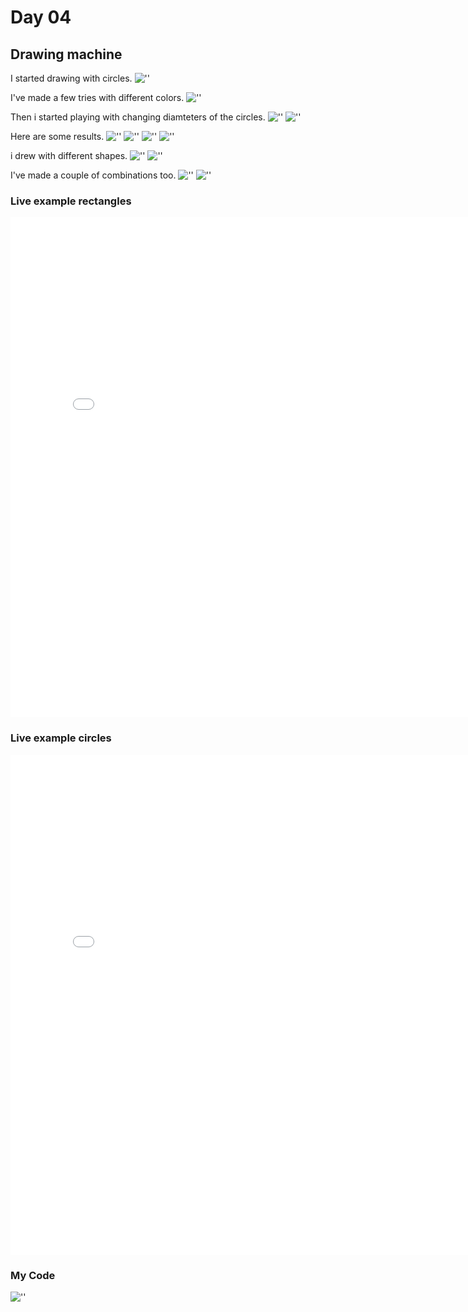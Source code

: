 # Day 04

## Drawing machine

I started drawing with circles. 
![''](../../assets/images/day4/try1.JPG)

I've made a few tries with different colors.
![''](../../assets/images/day4/try3.JPG)

Then i started playing with changing diamteters of the circles.
![''](../../assets/images/day4/try4.JPG)
![''](../../assets/images/day4/codediameter.JPG)

Here are some results.
![''](../../assets/images/day4/try5.JPG)
![''](../../assets/images/day4/try7.JPG)
![''](../../assets/images/day4/try14.JPG)
![''](../../assets/images/day4/try8.JPG)

i drew with different shapes.
![''](../../assets/images/day4/try10.JPG)
![''](../../assets/images/day4/coderec.JPG)

I've made a couple of combinations too.
![''](../../assets/images/day4/try11.JPG)
![''](../../assets/images/day4/codeink.JPG)


### Live example rectangles
<iframe src="../../p5js/Day4/index.html" width="800" height="800" frameborder="0" allow="autoplay; fullscreen; picture-in-picture" allowfullscreen></iframe>

### Live example circles
<iframe src="../../p5js/Day4/indexc.html" width="800" height="800" frameborder="0" allow="autoplay; fullscreen; picture-in-picture" allowfullscreen></iframe>

### My Code
![''](../../assets/images/day4/code.JPG)
